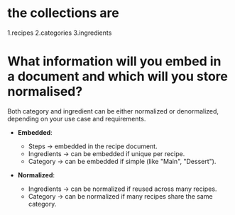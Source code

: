 # the collections are

1.recipes
2.categories
3.ingredients

# What information will you embed in a document and which will you store normalised?

Both category and ingredient can be either normalized or denormalized, depending on your use case and requirements.

- **Embedded**:

  - Steps → embedded in the recipe document.
  - Ingredients → can be embedded if unique per recipe.
  - Category → can be embedded if simple (like "Main", "Dessert").

- **Normalized**:
  - Ingredients → can be normalized if reused across many recipes.
  - Category → can be normalized if many recipes share the same category.
